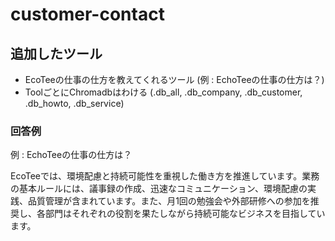 # customer-contact
## 追加したツール
- EcoTeeの仕事の仕方を教えてくれるツール (例 : EchoTeeの仕事の仕方は？)
- ToolごとにChromadbはわける (.db_all, .db_company, .db_customer, .db_howto, .db_service)

### 回答例

例 : EchoTeeの仕事の仕方は？

EcoTeeでは、環境配慮と持続可能性を重視した働き方を推進しています。業務の基本ルールには、議事録の作成、迅速なコミュニケーション、環境配慮の実践、品質管理が含まれています。また、月1回の勉強会や外部研修への参加を推奨し、各部門はそれぞれの役割を果たしながら持続可能なビジネスを目指しています。